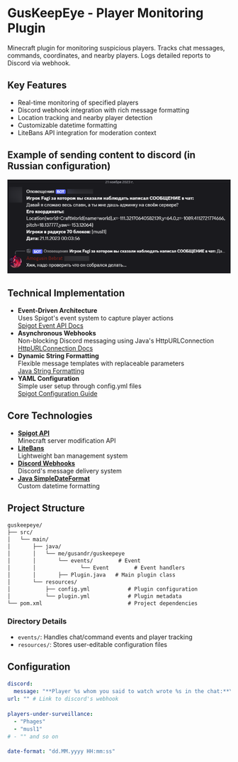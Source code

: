 # GusKeepEye - Player Monitoring Plugin

Minecraft plugin for monitoring suspicious players. Tracks chat messages, commands, coordinates, and nearby players. Logs detailed reports to Discord via webhook.

## Key Features

- Real-time monitoring of specified players
- Discord webhook integration with rich message formatting
- Location tracking and nearby player detection
- Customizable datetime formatting
- LiteBans API integration for moderation context

## Example of sending content to discord (in Russian configuration)

![Example message](img.png)

## Technical Implementation

- **Event-Driven Architecture**  
  Uses Spigot's event system to capture player actions  
  [Spigot Event API Docs](https://hub.spigotmc.org/javadocs/spigot/org/bukkit/event/package-summary.html)
- **Asynchronous Webhooks**  
  Non-blocking Discord messaging using Java's HttpURLConnection  
  [HttpURLConnection Docs](https://docs.oracle.com/javase/8/docs/api/java/net/HttpURLConnection.html)
- **Dynamic String Formatting**  
  Flexible message templates with replaceable parameters  
  [Java String Formatting](https://docs.oracle.com/javase/8/docs/api/java/util/Formatter.html)
- **YAML Configuration**  
  Simple user setup through config.yml files  
  [Spigot Configuration Guide](https://www.spigotmc.org/wiki/config-files/)

## Core Technologies

- **[Spigot API](https://www.spigotmc.org/wiki/spigot/)**  
  Minecraft server modification API
- **[LiteBans](https://gitlab.com/ruany/LiteBans/-/wikis/Permissions)**  
  Lightweight ban management system
- **[Discord Webhooks](https://discord.com/developers/docs/resources/webhook)**  
  Discord's message delivery system
- **[Java SimpleDateFormat](https://docs.oracle.com/javase/8/docs/api/java/text/SimpleDateFormat.html)**  
  Custom datetime formatting

## Project Structure

```
guskeepeye/
├── src/
│   └── main/
│       ├── java/
│       │   └── me/gusandr/guskeepeye
│       │       └── events/        # Event
│       │              └── Event        # Event handlers
│       │       ├── Plugin.java   # Main plugin class
│       └── resources/
│           ├── config.yml            # Plugin configuration
│           └── plugin.yml            # Plugin metadata
└── pom.xml                           # Project dependencies
```

### Directory Details
- `events/`: Handles chat/command events and player tracking
- `resources/`: Stores user-editable configuration files

## Configuration

```yaml
discord:
  message: "**Player %s whom you said to watch wrote %s in the chat:**\n%s\n**His coordinates:** %s\n**Players within a 70 block radius:** %s\n**Date:**%s"
url: "" # Link to discord's webhook

players-under-surveillance:
  - "Phages"
  - "musl1"
# - "" and so on

date-format: "dd.MM.yyyy HH:mm:ss"
```
